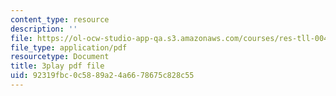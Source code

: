 ```yaml
---
content_type: resource
description: ''
file: https://ol-ocw-studio-app-qa.s3.amazonaws.com/courses/res-tll-004-stem-concept-videos-fall-2013/92319fbc0c5889a24a6678675c828c55_3gxNrc_EEN8.pdf
file_type: application/pdf
resourcetype: Document
title: 3play pdf file
uid: 92319fbc-0c58-89a2-4a66-78675c828c55
---
```

